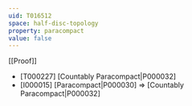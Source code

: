 ```yaml
---
uid: T016512
space: half-disc-topology
property: paracompact
value: false
---
```

[[Proof]]

* [T000227] [Countably Paracompact|P000032]
* [I000015] [Paracompact|P000030] => [Countably Paracompact|P000032]

